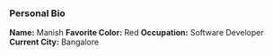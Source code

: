 ### Personal Bio

**Name:** Manish
**Favorite Color:** Red
**Occupation:** Software Developer
**Current City:** Bangalore
